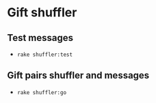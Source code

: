 # Gift shuffler
## Test messages
- `rake shuffler:test`

## Gift pairs shuffler and messages
- `rake shuffler:go`
